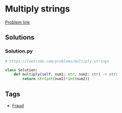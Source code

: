 # Multiply strings

[Problem link](https://leetcode.com/problems/multiply-strings)

## Solutions


### Solution.py
```py
# https://leetcode.com/problems/multiply-strings

class Solution:
    def multiply(self, num1: str, num2: str) -> str:
        return str(int(num1)*int(num2))
```
## Tags

* [Fraud](/Collections/fraud.md#fraud)

